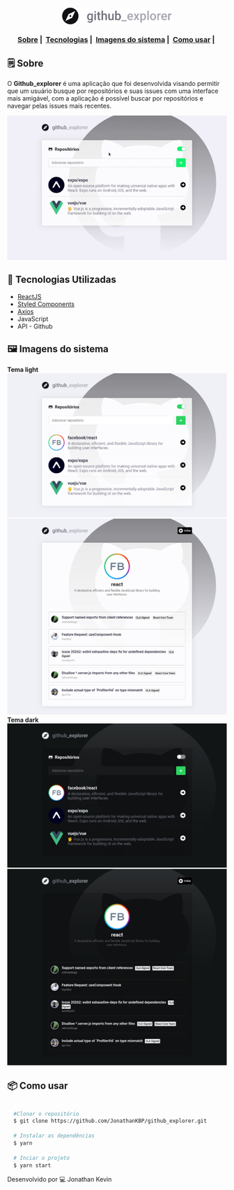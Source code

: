 <p align=center>
  <img src="https://github.com/JonathanKBP/github_explorer/blob/master/src/assets/logo.svg" alt="Logo" width="50%" />
</p>

<h3 align="center">
  <a href="#-sobre">Sobre</a>&nbsp;|&nbsp;
  <a href="#-tecnologias-utilizadas">Tecnologias</a>&nbsp;|&nbsp;
  <a href="#-imagens-do-sistema">Imagens do sistema</a>&nbsp;|&nbsp;
  <a href="#-como-usar">Como usar</a>&nbsp;|&nbsp; 
</h3>

## 🗒 Sobre

O **Github_explorer** é uma aplicação que foi desenvolvida visando permitir que um usuário busque por repositórios e suas issues com uma interface mais amigável, com a aplicação é possível buscar por repositórios e navegar pelas issues mais recentes.

<p align=center>
  <img src=".github/video.gif">
</p>

## 🚀 Tecnologias Utilizadas

  * [ReactJS](https://pt-br.reactjs.org)
  * [Styled Components](https://styled-components.com/)
  * [Axios](https://github.com/axios/axios)
  * JavaScript
  * API - Github
  
## 🖼 Imagens do sistema

**Tema light**
![Pagina inicial](./.github/interfaceRepositories.png)
![Datalhes do repositório](./.github/interfaceRepository.png)
**Tema dark**
![Detalhes do repositório](./.github/interfaceRepositoriesDark.png)
![Datalhes do repositório](./.github/interfaceRepositoryDark.png)

## 📦 Como usar

```bash

  #Clonar o repositório
  $ git clone https://github.com/JonathanKBP/github_explorer.git

  # Instalar as dependências
  $ yarn 

  # Inciar o projeto
  $ yarn start

```

Desenvolvido por 💻  Jonathan Kevin
